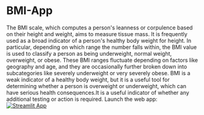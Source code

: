 # BMI-App
The BMI scale, which computes a person's leanness or corpulence based on their height and weight, aims to measure tissue mass. It is frequently used as a broad indicator of a person's healthy body weight for height. In particular, depending on which range the number falls within, the BMI value is used to classify a person as being underweight, normal weight, overweight, or obese. These BMI ranges fluctuate depending on factors like geography and age, and they are occasionally further broken down into subcategories like severely underweight or very severely obese. BMI is a weak indicator of a healthy body weight, but it is a useful tool for determining whether a person is overweight or underweight, which can have serious health consequences.It is a useful indicator of whether any additional testing or action is required.
Launch the web app:
[![Streamlit App](https://static.streamlit.io/badges/streamlit_badge_black_white.svg)](https://bmi-app-5gl5j5le7bs.streamlit.app)
